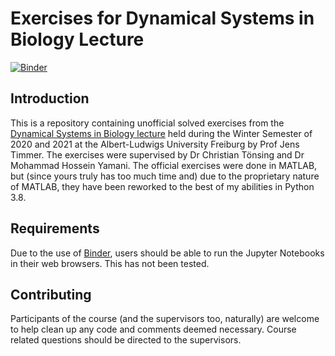 # Exercises for Dynamical Systems in Biology Lecture

[![Binder](https://mybinder.org/badge_logo.svg)](https://mybinder.org/v2/gh/tk231/DSBio2020/HEAD)
## Introduction

This is a repository containing unofficial solved exercises from the [Dynamical Systems in Biology lecture](http://jeti.uni-freiburg.de/eng_vorles_mathbio_sysbio/eng_vorles_mathbio_sysbio.html) held during the Winter Semester of 2020 and 2021 at the Albert-Ludwigs University Freiburg by Prof Jens Timmer. The exercises were supervised by Dr Christian Tönsing and Dr Mohammad Hossein Yamani. The official exercises were done in MATLAB, but (since yours truly has too much time and) due to the proprietary nature of MATLAB, they have been reworked to the best of my abilities in Python 3.8.

## Requirements

Due to the use of [Binder](https://mybinder.readthedocs.io/en/latest/about/about.html), users should be able to run the Jupyter Notebooks in their web browsers. This has not been tested.

## Contributing

Participants of the course (and the supervisors too, naturally) are welcome to help clean up any code and comments deemed necessary. Course related questions should be directed to the supervisors.
